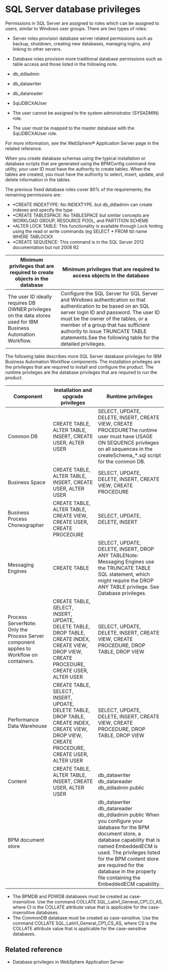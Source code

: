 # SQL Server database privileges

Permissions in SQL Server are assigned to roles which can be assigned to users, similar to
Windows user groups. There are two types of roles:

- Server roles provision database server related permissions
such as backup, shutdown, creating new databases, managing logins,
and linking to other servers.
- Database roles provision more traditional database permissions such as table access and
those listed in the following note.

- db\_ddladmin
- db\_datawriter
- db\_datareader
- SqlJDBCXAUser

- The user cannot be assigned to the system administrator (SYSADMIN) role.
- The user must be mapped to the master database with the SqlJDBCXAUser role.

For more information, see the WebSphere® Application
Server page in
the related reference.

When
you create database schemas using the typical installation or database
scripts that are generated using the BPMConfig command-line utility,
your user ID must have the authority to create tables. When the tables
are created, you must have the authority to select, insert, update,
and delete information in the tables.

The previous fixed database roles cover 80% of the requirements; the remaining permissions
are:

- •CREATE INDEXTYPE: No INDEXTYPE. but db\_ddladmin can
create indexes and specify the type
- •CREATE TABLESPACE: No TABLESPACE but similar concepts
are WORKLOAD GROUP, RESOURCE POOL, and PARTITION SCHEME
- •ALTER LOCK TABLE: This functionality is available through
Lock hinting using the read or write commands (eg SELECT * FROM tbl
name WHERE TABLOCKX
- •CREATE SEQUENCE: This command is in the SQL Server 2012
documentation but not 2008 R2

| Minimum privileges that are required to create objects in the database                                         | Minimum privileges that are required to access objects in the database                                                                                                                                                                                                                                                                  |
|----------------------------------------------------------------------------------------------------------------|-----------------------------------------------------------------------------------------------------------------------------------------------------------------------------------------------------------------------------------------------------------------------------------------------------------------------------------------|
| The user ID ideally requires DB OWNER privileges on the data stores used for IBM Business Automation Workflow. | Configure the SQL Server for SQL Server and Windows authentication so that authentication to be based on an SQL server login ID and password. The user ID must be the owner of the tables, or a member of a group that has sufficient authority to issue TRUNCATE TABLE statements.See the following table for the detailed privileges. |

The following table describes more SQL Server database
privileges for IBM Business Automation Workflow components.
The installation privileges are the privileges that are required to
install and configure the product. The runtime privileges are the
database privileges that are required to run the product.

| Component                                                                                | Installation and upgrade privileges                                                                                                             | Runtime privileges                                                                                                                                                                                                                                                                                              |
|------------------------------------------------------------------------------------------|-------------------------------------------------------------------------------------------------------------------------------------------------|-----------------------------------------------------------------------------------------------------------------------------------------------------------------------------------------------------------------------------------------------------------------------------------------------------------------|
| Common DB                                                                                | CREATE TABLE, ALTER TABLE, INSERT, CREATE USER, ALTER USER                                                                                      | SELECT, UPDATE, DELETE, INSERT, CREATE VIEW, CREATE PROCEDUREThe runtime user must have USAGE ON SEQUENCE privileges on all sequences in the createSchema\_*.sql script for the common DB.                                                                                                                       |
| Business Space                                                                           | CREATE TABLE, ALTER TABLE, INSERT, CREATE USER, ALTER USER                                                                                      | SELECT, UPDATE, DELETE, INSERT, CREATE VIEW, CREATE PROCEDURE                                                                                                                                                                                                                                                   |
| Business Process Choreographer                                                           | CREATE TABLE, ALTER TABLE, CREATE VIEW, CREATE USER, CREATE PROCEDURE                                                                           | SELECT, UPDATE, DELETE, INSERT                                                                                                                                                                                                                                                                                  |
| Messaging Engines                                                                        | CREATE TABLE                                                                                                                                    | SELECT, UPDATE, DELETE, INSERT, DROP ANY TABLENote: Messaging Engines use the TRUNCATE TABLE SQL statement, which might require the DROP ANY TABLE privilege. See Database privileges.                                                                                                                          |
| Process ServerNote: Only the Process Server component applies to Workflow on containers. | CREATE TABLE, SELECT, INSERT, UPDATE, DELETE TABLE, DROP TABLE, CREATE INDEX, CREATE VIEW, DROP VIEW, CREATE PROCEDURE, CREATE USER, ALTER USER | SELECT, UPDATE, DELETE, INSERT, CREATE VIEW, CREATE PROCEDURE, DROP TABLE, DROP VIEW                                                                                                                                                                                                                            |
| Performance Data Warehouse                                                               | CREATE TABLE, SELECT, INSERT, UPDATE, DELETE TABLE, DROP TABLE, CREATE INDEX, CREATE VIEW, DROP VIEW, CREATE PROCEDURE, CREATE USER, ALTER USER | SELECT, UPDATE, DELETE, INSERT, CREATE VIEW, CREATE PROCEDURE, DROP TABLE, DROP VIEW                                                                                                                                                                                                                            |
| Content                                                                                  | CREATE TABLE, ALTER TABLE, INSERT, CREATE USER, ALTER USER                                                                                      | db\_datawriter db\_datareader db\_ddladmin public                                                                                                                                                                                                                                                                  |
| BPM document store                                                                       |                                                                                                                                                 | db\_datawriter db\_datareader db\_ddladmin public  When you configure your database for the BPM document store, a database capability that is named EmbeddedECM is used. The privileges listed for the BPM content store are required for the database in the property file containing the EmbeddedECM capability. |

- The BPMDB and PDWDB databases must be created as case-insensitive. Use the command
COLLATE SQL\_Latin1\_General\_CP1\_CI\_AS, where CI is the
COLLATE attribute value that is applicable for the case-insensitive databases.
- The CommonDB database must be created as case-sensitive. Use the command COLLATE
SQL\_Latin1\_General\_CP1\_CS\_AS, where CS is the COLLATE
attribute value that is applicable for the case-sensitive databases.

## Related reference

- Database privileges in WebSphere Application Server